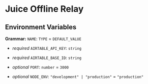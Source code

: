 # Juice Offline Relay

## Environment Variables

**Grammar:** `NAME`: `TYPE` = `DEFAULT_VALUE`

- *required* `AIRTABLE_API_KEY`: `string`
- *required* `AIRTABLE_BASE_ID`: `string`

- *optional* `PORT`: `number` = `3000`
- *optional* `NODE_ENV`: `"development" | "production"` = `"production"`
